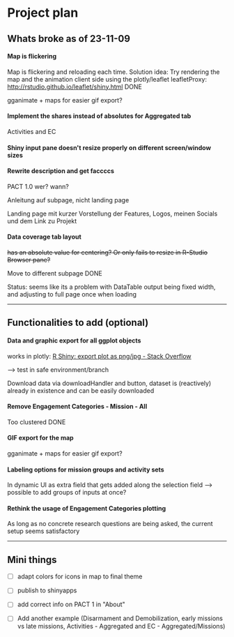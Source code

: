 # Project plan

## Whats broke as of 23-11-09

#### Map is flickering

Map is flickering and reloading each time.
Solution idea: Try rendering the map and the animation client side using the plotly/leaflet leafletProxy: http://rstudio.github.io/leaflet/shiny.html DONE

gganimate + maps for easier gif export?

#### Implement the shares instead of absolutes for Aggregated tab

Activities and EC

#### Shiny input pane doesn't resize properly on different screen/window sizes

#### Rewrite description and get faccccs

PACT 1.0 wer? wann?

Anleitung auf subpage, nicht landing page

Landing page mit kurzer Vorstellung der Features, Logos, meinen Socials und dem Link zu Projekt

#### Data coverage tab layout

~~has an absolute value for centering? Or only fails to resize in R-Studio Browser pane?~~

Move to different subpage DONE

Status: seems like its a problem with DataTable output being fixed width, and adjusting to full page once when loading

---

## Functionalities to add (optional)

#### Data and graphic export for all ggplot objects

works in plotly: [R Shiny: export plot as png/jpg - Stack Overflow](https://stackoverflow.com/questions/40717911/r-shiny-export-plot-as-png-jpg)

--> test in safe environment/branch

Download data via downloadHandler and button, dataset is (reactively) already in existence and can be easily downloaded

#### Remove Engagement Categories - Mission - All

Too clustered DONE

#### GIF export for the map

gganimate + maps for easier gif export?

#### Labeling options for mission groups and activity sets

In dynamic UI as extra field that gets added along the selection field
--> possible to add groups of inputs at once?

#### Rethink the usage of Engagement Categories plotting

As long as no concrete research questions are being asked, the current setup seems satisfactory

---

## Mini things

- [ ] adapt colors for icons in map to final theme

- [ ] publish to shinyapps

- [ ] add correct info on PACT 1 in "About"

- [ ] Add another example (Disarmament and Demobilization, early missions vs late missions, Activities - Aggregated and EC - Aggregated/Missions)
